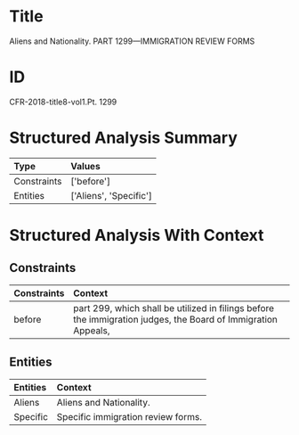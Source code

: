 # Title

 Aliens and Nationality. PART 1299—IMMIGRATION REVIEW FORMS


# ID

 CFR-2018-title8-vol1.Pt. 1299


# Structured Analysis Summary

| Type        | Values                 |
|:------------|:-----------------------|
| Constraints | ['before']             |
| Entities    | ['Aliens', 'Specific'] |


# Structured Analysis With Context

 


## Constraints

| Constraints   | Context                                                                                                       |
|:--------------|:--------------------------------------------------------------------------------------------------------------|
| before        | part 299, which shall be utilized in filings before the immigration judges, the Board of Immigration Appeals, |


## Entities

| Entities   | Context                             |
|:-----------|:------------------------------------|
| Aliens     | Aliens  and Nationality.            |
| Specific   | Specific  immigration review forms. |


